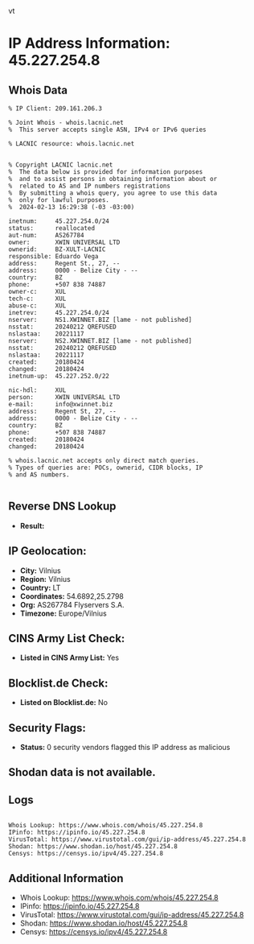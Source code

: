 vt
# IP Address Information: 45.227.254.8

## Whois Data
```
% IP Client: 209.161.206.3
 
% Joint Whois - whois.lacnic.net
%  This server accepts single ASN, IPv4 or IPv6 queries

% LACNIC resource: whois.lacnic.net


% Copyright LACNIC lacnic.net
%  The data below is provided for information purposes
%  and to assist persons in obtaining information about or
%  related to AS and IP numbers registrations
%  By submitting a whois query, you agree to use this data
%  only for lawful purposes.
%  2024-02-13 16:29:38 (-03 -03:00)

inetnum:     45.227.254.0/24
status:      reallocated
aut-num:     AS267784
owner:       XWIN UNIVERSAL LTD
ownerid:     BZ-XULT-LACNIC
responsible: Eduardo Vega
address:     Regent St., 27, --
address:     0000 - Belize City - --
country:     BZ
phone:       +507 838 74887
owner-c:     XUL
tech-c:      XUL
abuse-c:     XUL
inetrev:     45.227.254.0/24
nserver:     NS1.XWINNET.BIZ [lame - not published]
nsstat:      20240212 QREFUSED
nslastaa:    20221117
nserver:     NS2.XWINNET.BIZ [lame - not published]
nsstat:      20240212 QREFUSED
nslastaa:    20221117
created:     20180424
changed:     20180424
inetnum-up:  45.227.252.0/22

nic-hdl:     XUL
person:      XWIN UNIVERSAL LTD
e-mail:      info@xwinnet.biz
address:     Regent St, 27, --
address:     0000 - Belize City - --
country:     BZ
phone:       +507 838 74887
created:     20180424
changed:     20180424

% whois.lacnic.net accepts only direct match queries.
% Types of queries are: POCs, ownerid, CIDR blocks, IP
% and AS numbers.


```
## Reverse DNS Lookup
- **Result:** 

## IP Geolocation:
- **City:** Vilnius
- **Region:** Vilnius
- **Country:** LT
- **Coordinates:** 54.6892,25.2798
- **Org:** AS267784 Flyservers S.A.
- **Timezone:** Europe/Vilnius

## CINS Army List Check:
- **Listed in CINS Army List:** 
Yes

## Blocklist.de Check:
- **Listed on Blocklist.de:** 
No

## Security Flags:
- **Status:** 0 security vendors flagged this IP address as malicious

## Shodan data is not available.

## Logs
```

Whois Lookup: https://www.whois.com/whois/45.227.254.8
IPinfo: https://ipinfo.io/45.227.254.8
VirusTotal: https://www.virustotal.com/gui/ip-address/45.227.254.8
Shodan: https://www.shodan.io/host/45.227.254.8
Censys: https://censys.io/ipv4/45.227.254.8

```
## Additional Information
- Whois Lookup: https://www.whois.com/whois/45.227.254.8
- IPinfo: https://ipinfo.io/45.227.254.8
- VirusTotal: https://www.virustotal.com/gui/ip-address/45.227.254.8
- Shodan: https://www.shodan.io/host/45.227.254.8
- Censys: https://censys.io/ipv4/45.227.254.8


